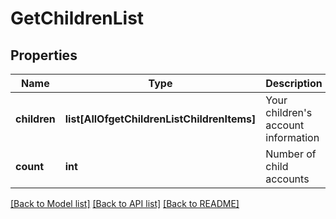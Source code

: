 # GetChildrenList

## Properties
Name | Type | Description | Notes
------------ | ------------- | ------------- | -------------
**children** | **list[AllOfgetChildrenListChildrenItems]** | Your children&#x27;s account information | [optional] 
**count** | **int** | Number of child accounts | 

[[Back to Model list]](../README.md#documentation-for-models) [[Back to API list]](../README.md#documentation-for-api-endpoints) [[Back to README]](../README.md)

